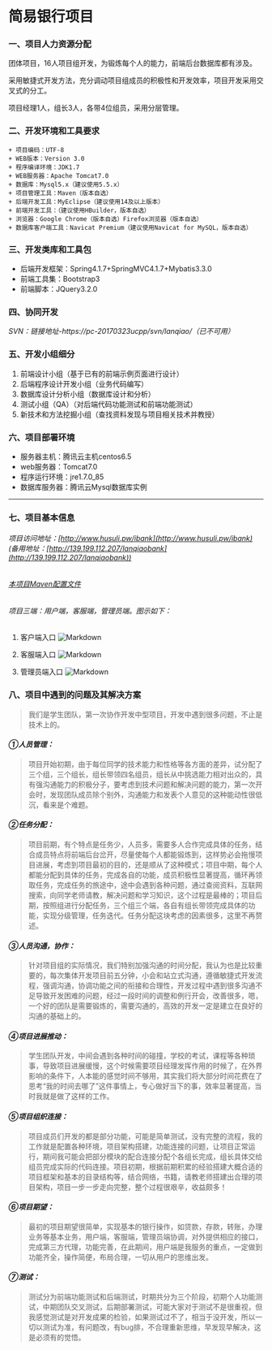 简易银行项目
===========
### 一、项目人力资源分配
团体项目，16人项目组开发，为锻炼每个人的能力，前端后台数据库都有涉及。

采用敏捷式开发方法，充分调动项目组成员的积极性和开发效率，项目开发采用交叉式的分工。

项目经理1人，组长3人，各带4位组员，采用分层管理。
### 二、开发环境和工具要求
	+ 项目编码：UTF-8
	+ WEB版本：Version 3.0
	+ 程序编译环境：JDK1.7
	+ WEB服务器：Apache Tomcat7.0
	+ 数据库：Mysql5.x（建议使用5.5.x）
	+ 项目管理工具：Maven（版本自选）
	+ 后端开发工具：MyEclipse（建议使用14及以上版本）
	+ 前端开发工具：（建议使用HBuilder，版本自选）
	+ 浏览器：Google Chrome（版本自选）Firefox浏览器（版本自选）
	+ 数据库客户端工具：Navicat Premium（建议使用Navicat for MySQL，版本自选）
### 三、开发类库和工具包
+ 后端开发框架：Spring4.1.7+SpringMVC4.1.7+Mybatis3.3.0
+ 前端工具集：Bootstrap3
+ 前端脚本：JQuery3.2.0
### 四、协同开发
_SVN：链接地址-https://pc-20170323ucpp/svn/lanqiao/（已不可用）_
### 五、开发小组细分
1. 前端设计小组（基于已有的前端示例页面进行设计）
2. 后端程序设计开发小组（业务代码编写）
3. 数据库设计分析小组（数据库设计和分析）
4. 测试小组（QA）（对后端代码功能测试和前端功能测试）
5. 新技术和方法挖掘小组（查找资料发现与项目相关技术并教授）
### 六、项目部署环境
+ 服务器主机：腾讯云主机centos6.5
+ web服务器：Tomcat7.0
+ 程序运行环境：jre1.7.0_85
+ 数据库服务器：腾讯云Mysql数据库实例
****
### 七、项目基本信息
###### 项目访问地址：[http://www.husuli.pw/ibank](http://www.husuli.pw/ibank) (备用地址：[http://139.199.112.207/lanqiaobank](http://139.199.112.207/lanqiaobank))

###### [本项目Maven配置文件](https://github.com/sujie68/ibank/blob/master/pom.xml)

###### 项目三端：用户端，客服端，管理员端。图示如下：
1. 客户端入口
![Markdown](http://i2.kiimg.com/1949/83a048caff3de9fb.png "客户端入口")

2. 客服端入口
![Markdown](http://i1.buimg.com/1949/70c755cee76f58ac.png "客服端入口")

3. 管理员端入口
![Markdown](http://i1.buimg.com/1949/2a3384c46d2b5753.png "管理员端入口")
### 八、项目中遇到的问题及其解决方案
>我们是学生团队，第一次协作开发中型项目，开发中遇到很多问题，不止是技术上的。
#### *①人员管理：*
>项目开始初期，由于每位同学的技术能力和性格等各方面的差异，试分配了三个组，三个组长，组长带领四名组员，组长从中挑选能力相对出众的，具有强沟通能力的积极分子，要考虑到技术问题和解决问题的能力，第一次开会时，发现团队成员除个别外，沟通能力和发表个人意见的这种能动性很低沉，看来是个难题。
#### *②任务分配：*
>项目前期，有个特点是任务少，人员多，需要多人合作完成具体的任务，结合成员特点将前端后台岔开，尽量使每个人都能锻炼到，这样势必会拖慢项目进展，考虑到项目最初的目的，还是顺从了这种模式；项目中期，每个人都能分配到具体的任务，完成各自的功能，成员积极性显著提高，循环再领取任务，完成任务的旅途中，途中会遇到各种问题，通过查阅资料，互联网搜索，向同学老师请教，解决问题和学习知识，这个过程是最棒的；项目后期，按照组进行分配任务，三个组三个端，各自有组长带领完成具体的功能，实现分级管理，任务迭代。任务分配这块考虑的因素很多，这里不再赘述。
#### *③人员沟通，协作：*
>针对项目组的实际情况，我们特别加强沟通的时间分配，我认为也是比较重要的，每次集体开发项目前五分钟，小会和站立式沟通，遵循敏捷式开发流程，强调沟通，协调功能之间的衔接和合理性，开发过程中遇到很多沟通不足导致开发困难的问题，经过一段时间的调整和例行开会，改善很多，嗯，一个好的团队是需要锻炼的，需要沟通的，高效的开发一定是建立在良好的沟通的基础上的。
#### *④项目进展推动：*
>学生团队开发，中间会遇到各种时间的碰撞，学校的考试，课程等各种琐事，导致项目进展缓慢，这个时候需要项目经理发挥作用的时候了，在外界影响的条件下，人本能的感觉时间不够用，其实我们将大部分时间花费在了思考“我的时间去哪了”这件事情上，专心做好当下的事，效率显著提高，当时我就是做了这样的工作。
#### *⑤项目组织连接：*
>项目成员们开发的都是部分功能，可能是简单测试，没有完整的流程，我的工作就是配置各种环境，项目架构搭建，功能连接的问题，让项目正常运行，期间我可能会把部分模块的配合连接分配个各组长完成，组长具体交给组员完成实际的代码连接。项目初期，根据前期积累的经验搭建大概合适的项目框架和基本的目录结构等，结合网络，书籍，请教老师搭建出合理的项目架构，项目一步一步走向完整，整个过程很艰辛，收益颇多！
#### *⑥项目期望：*
>最初的项目期望很简单，实现基本的银行操作，如贷款，存款，转账，办理业务等基本业务，用户端，客服端，管理员端协调，对外提供相应的接口，完成第三方代理，功能完善，在此期间，用户端是我服务的重点，一定做到功能齐全，操作简便，布局合理，一切从用户的思维出发。
#### *⑦测试：*
>测试分为前端功能测试和后端测试，时期共分为三个阶段，初期个人功能测试，中期团队交叉测试，后期部署测试，可能大家对于测试不是很重视，但我感觉测试是对开发成果的检验，如果测试过不了，相当于没开发，所以一切以测试为准，有问题改，有bug排，不合理重新思维，早发现早解决，这是必须有的觉悟。
